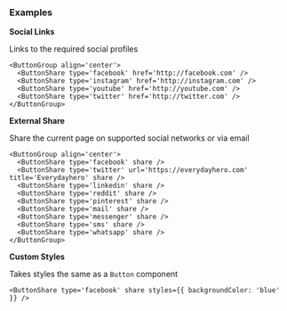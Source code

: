 ### Examples

**Social Links**

Links to the required social profiles

```
<ButtonGroup align='center'>
  <ButtonShare type='facebook' href='http://facebook.com' />
  <ButtonShare type='instagram' href='http://instagram.com' />
  <ButtonShare type='youtube' href='http://youtube.com' />
  <ButtonShare type='twitter' href='http://twitter.com' />
</ButtonGroup>
```

**External Share**

Share the current page on supported social networks or via email

```
<ButtonGroup align='center'>
  <ButtonShare type='facebook' share />
  <ButtonShare type='twitter' url='https://everydayhero.com' title='Everydayhero' share />
  <ButtonShare type='linkedin' share />
  <ButtonShare type='reddit' share />
  <ButtonShare type='pinterest' share />
  <ButtonShare type='mail' share />
  <ButtonShare type='messenger' share />
  <ButtonShare type='sms' share />
  <ButtonShare type='whatsapp' share />
</ButtonGroup>
```

**Custom Styles**

Takes styles the same as a `Button` component

```
<ButtonShare type='facebook' share styles={{ backgroundColor: 'blue' }} />
```
